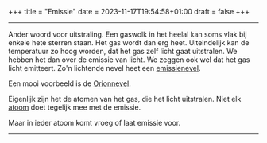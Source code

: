 +++
title = "Emissie"
date = 2023-11-17T19:54:58+01:00
draft = false
+++

---
Ander woord voor uitstraling. Een gaswolk in het heelal kan soms vlak
bij enkele hete sterren staan. Het gas wordt dan erg heet. Uiteindelijk
kan de temperatuur zo hoog worden, dat het gas zelf licht gaat
uitstralen. We hebben het dan over de emissie van licht. We zeggen ook
wel dat het gas licht emitteert. Zo'n lichtende nevel heet een
[emissienevel](/encyclopedie/emissienevel).

Een mooi voorbeeld is de [Orionnevel](/encyclopedie/orionnevel).

Eigenlijk zijn het de atomen van het gas, die het licht uitstralen. Niet
elk [atoom](/encyclopedie/atomen) doet tegelijk mee met de emissie.

Maar in ieder atoom komt vroeg of laat emissie voor.

---
